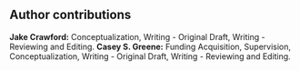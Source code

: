 ## Author contributions

**Jake Crawford:** Conceptualization, Writing - Original Draft, Writing - Reviewing and Editing. **Casey S. Greene:** Funding Acquisition, Supervision, Conceptualization, Writing - Original Draft, Writing - Reviewing and Editing.

